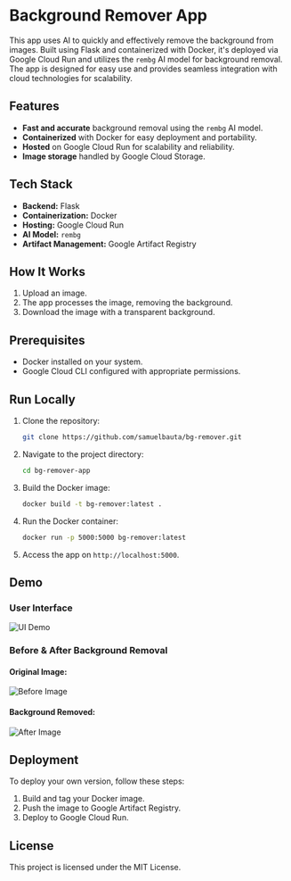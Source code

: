 # Background Remover App

This app uses AI to quickly and effectively remove the background from images. Built using Flask and containerized with Docker, it's deployed via Google Cloud Run and utilizes the `rembg` AI model for background removal. The app is designed for easy use and provides seamless integration with cloud technologies for scalability.

## Features

- **Fast and accurate** background removal using the `rembg` AI model.
- **Containerized** with Docker for easy deployment and portability.
- **Hosted** on Google Cloud Run for scalability and reliability.
- **Image storage** handled by Google Cloud Storage.
  
## Tech Stack

- **Backend:** Flask
- **Containerization:** Docker
- **Hosting:** Google Cloud Run
- **AI Model:** `rembg`
- **Artifact Management:** Google Artifact Registry

## How It Works

1. Upload an image.
2. The app processes the image, removing the background.
3. Download the image with a transparent background.

## Prerequisites

- Docker installed on your system.
- Google Cloud CLI configured with appropriate permissions.

## Run Locally

1. Clone the repository:
    ```bash
    git clone https://github.com/samuelbauta/bg-remover.git
    ```
   
2. Navigate to the project directory:
    ```bash
    cd bg-remover-app
    ```

3. Build the Docker image:
    ```bash
    docker build -t bg-remover:latest .
    ```

4. Run the Docker container:
    ```bash
    docker run -p 5000:5000 bg-remover:latest
    ```

5. Access the app on `http://localhost:5000`.

## Demo

### User Interface
![UI Demo](https://github.com/user-attachments/assets/44abacab-b8be-4890-95bf-c47d87b1f67a)

### Before & After Background Removal
#### Original Image:
![Before Image](https://github.com/user-attachments/assets/b32b8503-74cb-4112-a640-68a7e540005b)

#### Background Removed:
![After Image](https://github.com/user-attachments/assets/d6703ec6-b554-4831-bd1d-6fe824de35af)

## Deployment

To deploy your own version, follow these steps:
1. Build and tag your Docker image.
2. Push the image to Google Artifact Registry.
3. Deploy to Google Cloud Run.

## License

This project is licensed under the MIT License.
